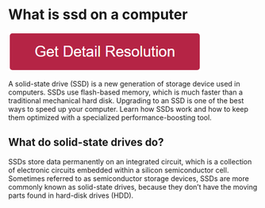 # What is ssd on a computer

[![what is ssd on a computer](redd.png)](https://github.com/webiework/what.is.ssd.on.a.computer)


A solid-state drive (SSD) is a new generation of storage device used in computers. SSDs use flash-based memory, which is much faster than a traditional mechanical hard disk. Upgrading to an SSD is one of the best ways to speed up your computer. Learn how SSDs work and how to keep them optimized with a specialized performance-boosting tool.


## What do solid-state drives do?

SSDs store data permanently on an integrated circuit, which is a collection of electronic circuits embedded within a silicon semiconductor cell. Sometimes referred to as semiconductor storage devices, SSDs are more commonly known as solid-state drives, because they don’t have the moving parts found in hard-disk drives (HDD).
